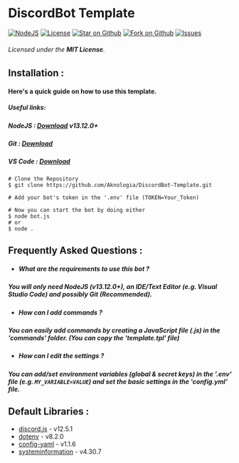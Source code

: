 # DiscordBot Template 
[![NodeJS](https://img.shields.io/badge/NodeJS->%3D%2013.12.0-green.svg)](https://nodejs.org/en/download)
[![License](https://img.shields.io/github/license/Aknologia/DiscordBot-Template)](https://github.com/Aknologia/DiscordBot-Template/blob/master/LICENSE)
[![Star on Github](https://img.shields.io/github/stars/Aknologia/DiscordBot-Template)](https://github.com/Aknologia/DiscordBot-Template/stargazers)
[![Fork on Github](https://img.shields.io/github/forks/Aknologia/DiscordBot-Template)](https://github.com/Aknologia/DiscordBot-Template/fork)
[![Issues](https://img.shields.io/github/issues/Aknologia/DiscordBot-Template)](https://github.com/Aknologia/DiscordBot-Template/issues)

###### Licensed under the **MIT License**.

Installation :
--------------
#### Here's a quick guide on how to use this template.
##### __Useful links:__
##### NodeJS : [Download](https://nodejs.org/en/download/) v13.12.0+
##### Git : [Download](https://git-scm.com/downloads)
##### VS Code : [Download](https://code.visualstudio.com/Download)
```
# Clone the Repository
$ git clone https://github.com/Aknologia/DiscordBot-Template.git

# Add your bot's token in the '.env' file (TOKEN=Your_Token)

# Now you can start the bot by doing either
$ node bot.js
# or
$ node .
```

Frequently Asked Questions :
---------------------
- ##### **What are the requirements to use this bot ?**
##### You will only need **NodeJS** (v13.12.0+), an **IDE/Text Editor** (e.g. Visual Studio Code) and possibly **Git** (Recommended).
- ##### **How can I add commands ?**
##### You can easily add commands by creating a JavaScript file (.js) in the 'commands' folder. (You can copy the 'template.tpl' file)
- ##### **How can I edit the settings ?**
##### You can add/set environment variables (global & secret keys) in the '.env' file (e.g. `MY_VARIABLE=VALUE`) and set the basic settings in the 'config.yml' file.

Default Libraries :
-------------------
* [discord.js](https://www.npmjs.com/package/discord.js) - v12.5.1
* [dotenv](https://www.npmjs.com/package/dotenv) -  v8.2.0
* [config-yaml](https://www.npmjs.com/package/config-yaml) - v1.1.6
* [systeminformation](https://www.npmjs.com/package/systeminformation) - v4.30.7
